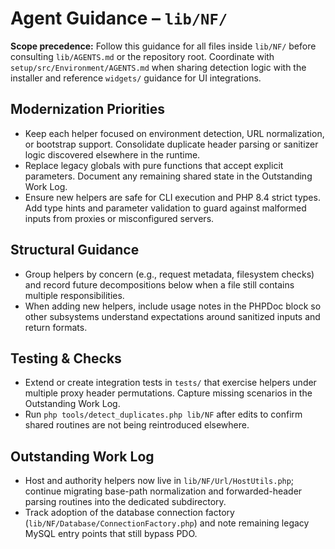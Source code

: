 # Agent Guidance – `lib/NF/`

**Scope precedence:** Follow this guidance for all files inside `lib/NF/` before consulting
`lib/AGENTS.md` or the repository root. Coordinate with `setup/src/Environment/AGENTS.md` when
sharing detection logic with the installer and reference `widgets/` guidance for UI integrations.

## Modernization Priorities
- Keep each helper focused on environment detection, URL normalization, or bootstrap support.
  Consolidate duplicate header parsing or sanitizer logic discovered elsewhere in the runtime.
- Replace legacy globals with pure functions that accept explicit parameters. Document any
  remaining shared state in the Outstanding Work Log.
- Ensure new helpers are safe for CLI execution and PHP 8.4 strict types. Add type hints and
  parameter validation to guard against malformed inputs from proxies or misconfigured servers.

## Structural Guidance
- Group helpers by concern (e.g., request metadata, filesystem checks) and record future
  decompositions below when a file still contains multiple responsibilities.
- When adding new helpers, include usage notes in the PHPDoc block so other subsystems understand
  expectations around sanitized inputs and return formats.

## Testing & Checks
- Extend or create integration tests in `tests/` that exercise helpers under multiple proxy header
  permutations. Capture missing scenarios in the Outstanding Work Log.
- Run `php tools/detect_duplicates.php lib/NF` after edits to confirm shared routines are not being
  reintroduced elsewhere.

## Outstanding Work Log
- Host and authority helpers now live in `lib/NF/Url/HostUtils.php`; continue migrating base-path
  normalization and forwarded-header parsing routines into the dedicated subdirectory.
- Track adoption of the database connection factory (`lib/NF/Database/ConnectionFactory.php`) and
  note remaining legacy MySQL entry points that still bypass PDO.
